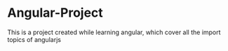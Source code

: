 # Angular-Project
 This is a project created while learning angular, which cover all the import topics of angularjs
